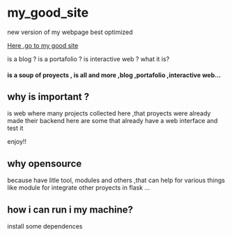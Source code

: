 # my_good_site

new version of my webpage best optimized

[Here ,go to my good site](http://jero98772.pythonanywhere.com/)

is a blog ? is a portafolio ? is interactive web ? what it is?

#### is a soup of proyects , is all and more ,blog ,portafolio ,interactive web...

## why is important ?


is web where many projects collected here ,that proyects were already made their backend 
here are some that already have a web interface and test it

enjoy!!

## why opensource
because have litle tool, modules and others ,that can help for various things like module for integrate other proyects in flask ...

## how i can run i my machine?
install some dependences 

